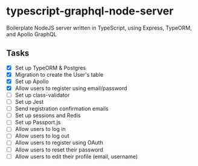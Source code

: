 # typescript-graphql-node-server

Boilerplate NodeJS server written in TypeScript, using Express, TypeORM, and Apollo GraphQL

## Tasks

- [x] Set up TypeORM & Postgres
- [x] Migration to create the User's table
- [x] Set up Apollo
- [x] Allow users to register using email/password
- [ ] Set up class-validator
- [ ] Set up Jest
- [ ] Send registration confirmation emails
- [ ] Set up sessions and Redis
- [ ] Set up Passport.js
- [ ] Allow users to log in
- [ ] Allow users to log out
- [ ] Allow users to register using OAuth
- [ ] Allow users to reset their password
- [ ] Allow users to edit their profile (email, username)
